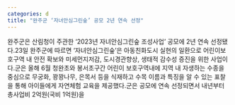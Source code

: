 ```yaml
---
categories: d
title: "완주군 ‘자녀안심그린숲’ 공모 2년 연속 선정"
---
```

완주군은 산림청이 주관한 ‘2023년 자녀안심그린숲 조성사업’ 공모에 2년 연속 선정됐다.23일 완주군에 따르면 ‘자녀안심그린숲’은 아동친화도시 실현의 일환으로 어린이보호구역 내 안전 확보와 미세먼지저감, 도시경관향상, 생태적 감수성 증진을 위한 사업이다.군은 올해 6월 청완초와 봉서초구간 어린이 보호구역내에 지역 내 자생하는 수종을 중심으로 무궁화, 꽝꽝나무, 은목서 등을 식재하고 수목 이름과 특징을 알 수 있는 표찰을 통해 아이들에게 자연체험 교육을 제공했다.군은 공모에 연속 선정되면서 내년부터 총사업비 2억원(국비 1억원)을